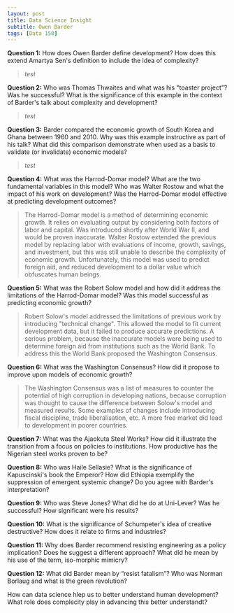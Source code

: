 ```yaml
---
layout: post
title: Data Science Insight
subtitle: Owen Barder
tags: [Data 150]
---
```


**Question 1:** How does Owen Barder define development? How does this extend Amartya Sen's definition to include the idea of complexity?

  > *test*

**Question 2:** Who was Thomas Thwaites and what was his "toaster project"? Was he successful? What is the significance of this example in the context of Barder's talk about complexity and development?

  > *test*

**Question 3:** Barder compared the economic growth of South Korea and Ghana between 1960 and 2010. Why was this example instructive as part of his talk? What did this comparison demonstrate when used as a basis to validate (or invalidate) economic models?

  > *test*

**Question 4:** What was the Harrod-Domar model? What are the two fundamental variables in this model? Who was Walter Rostow and what the impact of his work on development?  Was the Harrod-Domar model effective at predicting development outcomes?

  > The Harrod-Domar model is a method of determining economic growth. It relies on evaluating output by considering both factors of labor and capital. Was introduced shortly after World War II, and would be proven inaccurate. Walter Rostow extended the previous model by replacing labor with evaluations of income, growth, savings, and investment, but this was still unable to describe the complexity of economic growth. Unfortunately, this model was used to predict foreign aid, and reduced development to a dollar value which obfuscates human beings.

**Question 5:** What was the Robert Solow model and how did it address the limitations of the Harrod-Domar model? Was this model successful as predicting economic growth?

  > Robert Solow's model addressed the limitations of previous work by introducing "technical change". This allowed the model to fit current development data, but it failed to produce accurate predictions. A serious problem, because the inaccurate models were being used to determine foreign aid from institutions such as the World Bank. To address this the World Bank proposed the Washington Consensus.

**Question 6:** What was the Washington Consensus? How did it propose to improve upon models of economic growth?

  > The Washington Consensus was a list of measures to counter the potential of high corruption in developing nations, because corruption was thought to cause the difference between Solow's model and measured results. Some examples of changes include introducing fiscal discipline, trade liberalisation, etc. A more free market did lead to development in poorer countries.

**Question 7:** What was the Ajaokuta Steel Works? How did it illustrate the transition from a focus on policies to institutions.  How productive has the Nigerian steel works proven to be?

**Question 8:** Who was Haile Sellasie?  What is the significance of Kapuscinski's book the Emperor? How did Ethiopia exemplify the suppression of emergent systemic change? Do you agree with Barder's interpretation?

**Question 9:** Who was Steve Jones? What did he do at Uni-Lever? Was he successful? How significant were his results?

**Question 10:** What is the significance of Schumpeter's idea of creative destructive? How does it relate to firms and industries?

**Question 11:** Why does Barder recommend resisting engineering as a policy implication? Does he suggest a different approach?  What did he mean by his use of the term, iso-morphic mimicry?

**Question 12:** What did Barder mean by “resist fatalism”? Who was Norman Borlaug and what is the green revolution?

How can data science hlep us to better understand human development? What role does complecity play in advancing this better understandt?

  >
